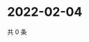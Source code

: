 # 2022-02-04

共 0 条

<!-- BEGIN WEIBO -->
<!-- 最后更新时间 Fri Feb 04 2022 17:12:34 GMT+0800 (China Standard Time) -->

<!-- END WEIBO -->
